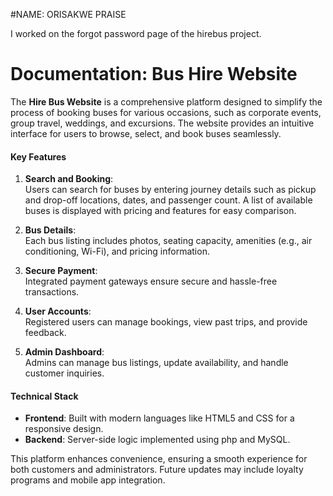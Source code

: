 #NAME: ORISAKWE PRAISE

I worked on the forgot password page of the hirebus project.


# Documentation: Bus Hire Website

The **Hire Bus Website** is a comprehensive platform designed to simplify the process of booking buses for various occasions, such as corporate events, group travel, weddings, and excursions. The website provides an intuitive interface for users to browse, select, and book buses seamlessly.

#### **Key Features**
1. **Search and Booking**:  
   Users can search for buses by entering journey details such as pickup and drop-off locations, dates, and passenger count. A list of available buses is displayed with pricing and features for easy comparison.

2. **Bus Details**:  
   Each bus listing includes photos, seating capacity, amenities (e.g., air conditioning, Wi-Fi), and pricing information.

3. **Secure Payment**:  
   Integrated payment gateways ensure secure and hassle-free transactions.

4. **User Accounts**:  
   Registered users can manage bookings, view past trips, and provide feedback.  

5. **Admin Dashboard**:  
   Admins can manage bus listings, update availability, and handle customer inquiries.

#### **Technical Stack**
- **Frontend**: Built with modern languages like HTML5 and CSS for a responsive design.  
- **Backend**: Server-side logic implemented using php and MySQL.  

This platform enhances convenience, ensuring a smooth experience for both customers and administrators. Future updates may include loyalty programs and mobile app integration.
